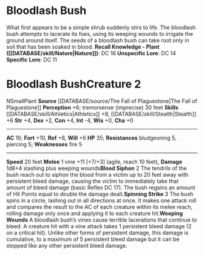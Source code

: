 ﻿---
ac: '16'
alignment: N
charisma: '+0'
constitution: '+4'
creature_ability:
- Blood Siphon
- Spinning Strike
- Weeping Wounds
creature_family: '[[DATABASE/monsterfamily/Deadly Flora|Deadly Flora]]'
dexterity: '+2'
fortitude: '+10'
hp: '35'
id: '427'
intelligence: '-4'
land_speed: '20'
level: '2'
max_speed: '20'
name: Bloodlash Bush
perception: '+6'
rarity: Common
reflex: '+8'
resistance:
- bludgeoning 5
- piercing 5
sense:
- tremorsense (imprecise) 30 feet
size: Small
skill:
- '[[DATABASE/skill/Athletics|Athletics]] +8'
- '[[DATABASE/skill/Stealth|Stealth]] +6'
source: '[[DATABASE/source/The Fall of Plaguestone|The Fall of Plaguestone]]'
speed:
- 20 feet
strength: '+4'
strength_req: '4'
strongest_save:
- Fortitude
trait:
- '[[DATABASE/trait/Plant|Plant]]'
type: Creature
weakest_save:
- Will
weakness:
- fire 5
will: '+6'
wisdom: '+0'

---
# Bloodlash Bush

What first appears to be a simple shrub suddenly stirs to life.
The bloodlash bush attempts to lacerate its foes, using its weeping wounds to irrigate the ground around itself. The seeds of a bloodlash bush can take root only in soil that has been soaked in blood.
**Recall Knowledge - Plant ([[DATABASE/skill/Nature|Nature]])**: DC 16
**Unspecific Lore**: DC 14
**Specific Lore**: DC 11

# Bloodlash Bush<span class="item-type">Creature 2</span>

<span class="trait-alignment item-trait">N</span><span class="trait-size item-trait">Small</span><span class="item-trait">Plant</span>
**Source** [[DATABASE/source/The Fall of Plaguestone|The Fall of Plaguestone]]
**Perception** +6; tremorsense (imprecise) 30 feet
**Skills** [[DATABASE/skill/Athletics|Athletics]] +8, [[DATABASE/skill/Stealth|Stealth]] +6
**Str** +4, **Dex** +2, **Con** +4, **Int** -4, **Wis** +0, **Cha** +0

---
**AC** 16; **Fort** +10, **Ref** +8, **Will** +6
**HP** 35; **Resistances** bludgeoning 5, piercing 5; **Weaknesses** fire 5

---
**Speed** 20 feet
<span class="in-box-ability">**Melee** <span class="action-icon">1</span> vine +11 [+7/+3] (agile, reach 10 feet), **Damage** 1d8+4 slashing plus weeping wounds</span><span class="in-box-ability">**Blood Siphon** <span class="action-icon">2</span> The tendrils of the bush reach out to siphon the blood from a victim up to 20 feet away with persistent bleed damage, causing the victim to immediately take that amount of bleed damage (basic Reflex DC 17). The bush regains an amount of Hit Points equal to double the damage dealt.</span><span class="in-box-ability">**Spinning Strike** <span class="action-icon">3</span> The bush spins in a circle, lashing out in all directions at once. It makes one attack roll and compares the result to the AC of each creature within its melee reach, rolling damage only once and applying it to each creature hit.</span><span class="in-box-ability">**Weeping Wounds** A bloodlash bush’s vines cause terrible lacerations that continue to bleed. A creature hit with a vine attack takes 1 persistent bleed damage (2 on a critical hit). Unlike other forms of persistent damage, this damage is cumulative, to a maximum of 5 persistent bleed damage but it can be stopped like any other persistent bleed damage.</span>